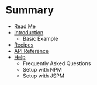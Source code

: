 # Summary

* [Read Me](README.md)
* [Introduction](README.md)
   * Basic Example
* [Recipes](npm_setup.md)
* [API Reference](jspm_setup.md)
* [Help](help.md)
   * Frequently Asked Questions
   * Setup with NPM
   * Setup with JSPM

